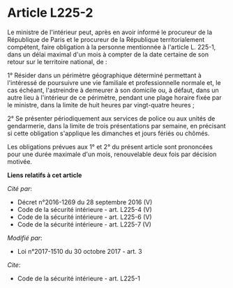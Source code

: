 # Article L225-2

Le ministre de l'intérieur peut, après en avoir informé le procureur de la République de Paris et le procureur de la
République territorialement compétent, faire obligation à la personne mentionnée à l'article L. 225-1, dans un délai maximal
d'un mois à compter de la date certaine de son retour sur le territoire national, de : 

1° Résider dans un périmètre géographique déterminé permettant à l'intéressé de poursuivre une vie familiale et
professionnelle normale et, le cas échéant, l'astreindre à demeurer à son domicile ou, à défaut, dans un autre lieu à
l'intérieur de ce périmètre, pendant une plage horaire fixée par le ministre, dans la limite de huit heures par vingt-quatre
heures ; 

2° Se présenter périodiquement aux services de police ou aux unités de gendarmerie, dans la limite de trois présentations par
semaine, en précisant si cette obligation s'applique les dimanches et jours fériés ou chômés. 

Les obligations prévues aux 1° et 2° du présent article sont prononcées pour une durée maximale d'un mois, renouvelable deux
fois par décision motivée.

**Liens relatifs à cet article**

_Cité par_:

  - Décret n°2016-1269 du 28 septembre 2016 (V)
  - Code de la sécurité intérieure - art. L225-4 (V)
  - Code de la sécurité intérieure - art. L225-6 (V)
  - Code de la sécurité intérieure - art. L225-7 (V)

_Modifié par_:

  - Loi n°2017-1510 du 30 octobre 2017 - art. 3

_Cite_:

  - Code de la sécurité intérieure - art. L225-1
